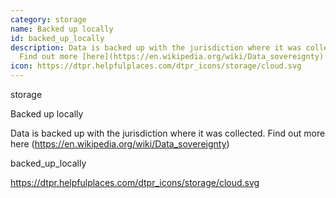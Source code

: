 ```yaml
---
category: storage
name: Backed up locally
id: backed_up_locally
description: Data is backed up with the jurisdiction where it was collected.
  Find out more [here](https://en.wikipedia.org/wiki/Data_sovereignty)
icon: https://dtpr.helpfulplaces.com/dtpr_icons/storage/cloud.svg
---
```

storage

Backed up locally

Data is backed up with the jurisdiction where it was collected. Find out 
more here (https://en.wikipedia.org/wiki/Data_sovereignty)

backed_up_locally

https://dtpr.helpfulplaces.com/dtpr_icons/storage/cloud.svg